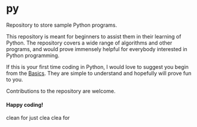 # py
Repository to store sample Python programs.

This repository is meant for beginners to assist them in their learning of Python. The repository covers a wide range of algorithms and other programs, and would prove immensely helpful for everybody interested in Python programming.

If this is your first time coding in Python, I would love to suggest you begin from the [Basics](https://github.com/Ofgeha-Gelana/py/tree/main/Basics/Exercise). They are simple to understand and hopefully will prove fun to you.


Contributions to the repository are welcome.



#### Happy coding!

clean for just clea clea for